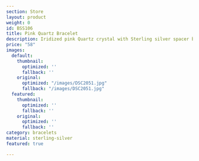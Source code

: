 ```yaml
---
section: Store
layout: product
weight: 0
id: BSS106
title: Pink Quartz Bracelet
description: Iridized pink Quartz crystal with Sterling silver spacer beads
price: "58"
images:
  default:
    thumbnail:
      optimized: ''
      fallback: ''
    original:
      optimized: "/images/DSC2051.jpg"
      fallback: "/images/DSC2051.jpg"
  featured:
    thumbnail:
      optimized: ''
      fallback: ''
    original:
      optimized: ''
      fallback: ''
category: bracelets
material: sterling-silver
featured: true

---
```


